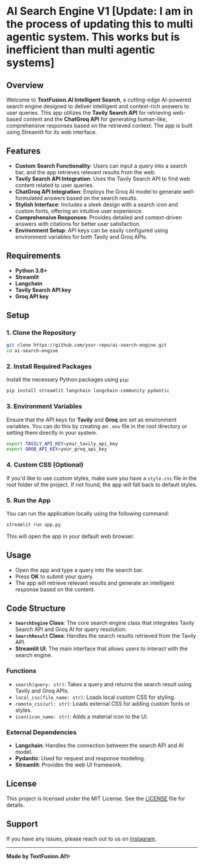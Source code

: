# AI Search Engine V1 [Update: I am in the process of updating this to multi agentic system. This works but is inefficient than multi agentic systems]

## Overview

Welcome to **TextFusion.AI Intelligent Search**, a cutting-edge AI-powered search engine designed to deliver intelligent and context-rich answers to user queries. This app utilizes the **Tavily Search API** for retrieving web-based content and the **ChatGroq API** for generating human-like, comprehensive responses based on the retrieved context. The app is built using Streamlit for its web interface.

## Features

- **Custom Search Functionality**: Users can input a query into a search bar, and the app retrieves relevant results from the web.
- **Tavily Search API Integration**: Uses the Tavily Search API to find web content related to user queries.
- **ChatGroq API Integration**: Employs the Groq AI model to generate well-formulated answers based on the search results.
- **Stylish Interface**: Includes a sleek design with a search icon and custom fonts, offering an intuitive user experience.
- **Comprehensive Responses**: Provides detailed and context-driven answers with citations for better user satisfaction.
- **Environment Setup**: API keys can be easily configured using environment variables for both Tavily and Groq APIs.

## Requirements

- **Python 3.8+**
- **Streamlit**
- **Langchain** 
- **Tavily Search API key**
- **Groq API key**

## Setup

### 1. Clone the Repository

```bash
git clone https://github.com/your-repo/ai-search-engine.git
cd ai-search-engine
```

### 2. Install Required Packages

Install the necessary Python packages using `pip`:

```bash
pip install streamlit langchain langchain-community pydantic
```

### 3. Environment Variables

Ensure that the API keys for **Tavily** and **Groq** are set as environment variables. You can do this by creating an `.env` file in the root directory or setting them directly in your system.

```bash
export TAVILY_API_KEY=your_tavily_api_key
export GROQ_API_KEY=your_groq_api_key
```

### 4. Custom CSS (Optional)

If you'd like to use custom styles, make sure you have a `style.css` file in the root folder of the project. If not found, the app will fall back to default styles.

### 5. Run the App

You can run the application locally using the following command:

```bash
streamlit run app.py
```

This will open the app in your default web browser.

## Usage

- Open the app and type a query into the search bar.
- Press **OK** to submit your query.
- The app will retrieve relevant results and generate an intelligent response based on the content.

## Code Structure

- **`SearchEngine` Class**: The core search engine class that integrates Tavily Search API and Groq AI for query resolution.
- **`SearchResult` Class**: Handles the search results retrieved from the Tavily API.
- **Streamlit UI**: The main interface that allows users to interact with the search engine.

### Functions

- `search(query: str)`: Takes a query and returns the search result using Tavily and Groq APIs.
- `local_css(file_name: str)`: Loads local custom CSS for styling.
- `remote_css(url: str)`: Loads external CSS for adding custom fonts or styles.
- `icon(icon_name: str)`: Adds a material icon to the UI.

### External Dependencies

- **Langchain**: Handles the connection between the search API and AI model.
- **Pydantic**: Used for request and response modeling.
- **Streamlit**: Provides the web UI framework.

## License

This project is licensed under the MIT License. See the [LICENSE](LICENSE) file for details.

## Support

If you have any issues, please reach out to us on [Instagram](https://instagram.com/textfusion.ai).

---

**Made by TextFusion.AI✨**
